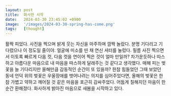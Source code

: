 ```yaml
---
layout: post
title:  화사한 시작
date:   2024-03-30 23:45:02 +0900
image:  '/images/2024-03-30-spring-has-come.png'
tags:   [thought]
---
```

활짝 피었다. 사진을 찍으며 밝게 웃는 자신을 마주하며 깜짝 놀랐다. 분명 기다리고 기다렸으나 이 정도일 줄이야. 얼굴에 미소를 띤 채 연신 셔터를 눌렀다. 필름 사진 찍으면서 이토록 빠르게 다음 컷, 다음 컷을 연이어 찍은 것이 얼마 만일까? 차가운듯하나 따스하고 아름다운 마음으로 내 마음을 따스하게 달래주는 것 같다고 생각했다. 매해 피는 벚꽃을 늘 기다리지만 올해만큼 감동적인 순간이 또 있을까? 한참 힘들었던 그때 보았던 동네 언덕 위의 벚꽃은 우울장애를 벗어나려는 의지를 심어주었다면, 올해의 벚꽃은 한참 가볍고 약하고 깨어질 것 같은 마음을 포근히 감싸주었다. 어둡게 칠해지던 마음이 한순간 환해졌다. 화사하게 밝아진 마음으로 새봄을 시작하고 있다.
